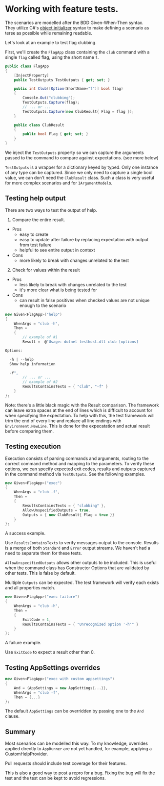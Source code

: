 ﻿# Working with feature tests.

The scenarios are modelled after the BDD Given-When-Then syntax.  
They utilize C#'s [object initializer](https://docs.microsoft.com/en-us/dotnet/csharp/programming-guide/classes-and-structs/object-and-collection-initializers) syntax to make defining a scenario as terse as possible while remaining readable.

Let's look at an example to test flag clubbing.

First, we'll create the `FlagApp` class containing the `club` command with a single `flag` called flag, using the short name `f`.

``` c#
public class FlagApp
{
    [InjectProperty]
    public TestOutputs TestOutputs { get; set; }

    public int Club([Option(ShortName="f")] bool flag)
    {
        Console.Out("clubbing");
        TestOutputs.Capture(flag);
        // ... or ...
        TestOutputs.Capture(new ClubResult{ Flag = flag });
    }

    public class ClubResult
    {
        public bool Flag { get; set; }
    }
}
```
We inject the `TestOutputs` property so we can capture the arguments passed to the command to compare against expectations.  (see more below)

`TestOutputs` is a wrapper for a dictionary keyed by typed.  Only one instance of any type can be captured.  Since we only need to capture a single bool value, we can don't need the `ClubResult` class.  Such a class is very useful for more complex scenarios and for `IArgumentModel`s.  

## Testing help output

There are two ways to test the output of help.

1. Compare the entire result.
  - Pros 
    - easy to create
    - easy to update after failure by replacing expectation with output from test failure
    - helpful to see entire output in context
  - Cons
    - more likely to break with changes unrelated to the test
2. Check for values within the result
  - Pros
    - less likely to break with changes unrelated to the test
    - it's more clear what is being tested for
  - Cons
    - can result in false positives when checked values are not unique enough to the scenario

``` c#
new Given<FlagApp>("help")
{
    WhenArgs = "club -h",
    Then =
    {
        // example of #1
        Result =  @"Usage: dotnet testhost.dll club [options]

Options:

  -h | --help
  Show help information

  -f",
        // ... or ...
        // example of #2
        ResultsContainsTexts = { "club", "-f" }
    }
};
```

Note: there's a little black magic with the Result comparison.  The framework can leave extra spaces at the end of lines which is difficult to account for when specifying the expectation.  To help with this, the test framework will trim the end of every line and replace all line endings with `Environment.NewLine`.  This is done for the expecatation and actual result before comparing them.

## Testing execution

Execution consists of parsing commands and arguments, routing to the correct command method and mapping to the parameters.  To verify these options, we can specify expected exit codes, results and outputs captured in the command method via `TestOutputs`.  See the following examples.

``` c#
new Given<FlagApp>("exec")
{
    WhenArgs = "club -f",
    Then =
    {
        ResultsContainsTexts = { "clubbing" },
        AllowUnspecifiedOutputs = true,
        Outputs = { new ClubResult{ Flag = true }}
    }
};
```

A success example.  

Use `ResultsContainsTexts` to verify messages output to the console.  Results is a merge of both `Standard` and `Error` output streams.  We haven't had a need to separate them for these tests.

`AllowUnspecifiedOutputs` allows other outputs to be included.  This is useful when the command class has Constructor Options that are validated by other tests.  This is false by default.

Multiple `Outputs` can be expected.  The test framework will verify each exists and all properties match.

``` c#
new Given<FlagApp>("exec failure")
{
    WhenArgs = "club -h",
    Then =
    {
        ExitCode = 1,
        ResultsContainsTexts = { "Unrecognized option '-h'" }
    }
};
```

A failure example.  

Use `ExitCode` to expect a result other than 0.

## Testing AppSettings overrides

``` c#
new Given<FlagApp>("exec with custom appsettings")
{
    And = {AppSettings = new AppSettings{...}},
    WhenArgs = "club -f",
    Then = {...}
};
```

The default `AppSettings` can be overridden by passing one to the `And` clause.


## Summary

Most scenarios can be modelled this way.  To my knowledge, overrides applied directly to `AppRunner` are not yet handled, for example, applying a CustomHelpProvider.

Pull requests should include test coverage for their features.

This is also a good way to post a repro for a bug.  Fixing the bug will fix the test and the test can be kept to avoid regressions.